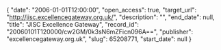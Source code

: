 {
  "date": "2006-01-01T12:00:00", 
  "open_access": true, 
  "target_url": "http://jisc.excellencegateway.org.uk/", 
  "description": "", 
  "end_date": null, 
  "title": "JISC Excellence Gateway", 
  "record_id": "20060101T120000/cw2GM/0k3sN6mZFicn096A==", 
  "publisher": "excellencegateway.org.uk", 
  "slug": 65208771, 
  "start_date": null
}

